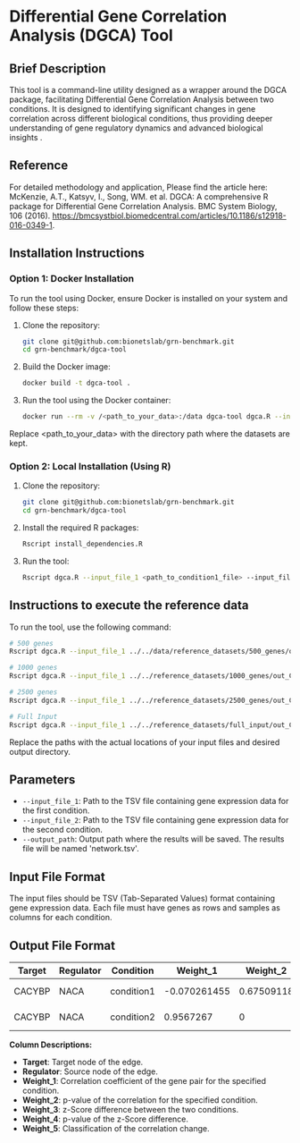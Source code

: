 # Differential Gene Correlation Analysis (DGCA) Tool

## Brief Description
This tool is a command-line utility designed as a wrapper around the DGCA package, facilitating Differential Gene Correlation Analysis between two conditions. It is designed to identifying significant changes in gene correlation across different biological conditions, thus providing deeper understanding of gene regulatory dynamics and advanced biological insights .

## Reference
For detailed methodology and application, Please find the article here:
McKenzie, A.T., Katsyv, I., Song, WM. et al. DGCA: A comprehensive R package for Differential Gene Correlation Analysis. BMC System Biology, 106 (2016). https://bmcsystbiol.biomedcentral.com/articles/10.1186/s12918-016-0349-1.

## Installation Instructions

### Option 1: Docker Installation
To run the tool using Docker, ensure Docker is installed on your system and follow these steps:
1. Clone the repository:
   ```bash
   git clone git@github.com:bionetslab/grn-benchmark.git
   cd grn-benchmark/dgca-tool
   ```
2. Build the Docker image:
   ```bash
   docker build -t dgca-tool .
   ```
3. Run the tool using the Docker container:
   ```bash
   docker run --rm -v /<path_to_your_data>:/data dgca-tool dgca.R --input_file_1 /data/condition1.tsv --input_file_2 /data/condition2.tsv --output_path /data
   ```

Replace <path_to_your_data> with the directory path where the datasets are kept.

### Option 2: Local Installation (Using R)
1. Clone the repository:
   ```bash
   git clone git@github.com:bionetslab/grn-benchmark.git
   cd grn-benchmark/dgca-tool
   ```
2. Install the required R packages:
   ```bash
   Rscript install_dependencies.R
   ```
3. Run the tool:
   ```bash
   Rscript dgca.R --input_file_1 <path_to_condition1_file> --input_file_2 <path_to_condition2_file> --output_path <output_directory>
   ```

## Instructions to execute the reference data
To run the tool, use the following command:
```bash
# 500 genes
Rscript dgca.R --input_file_1 ../../data/reference_datasets/500_genes/out_CD8_exhausted.tsv --input_file_2 ../../data/reference_datasets/500_genes/out_Macrophages.tsv --output_path ./

# 1000 genes
Rscript dgca.R --input_file_1 ../../reference_datasets/1000_genes/out_CD8_exhausted.tsv --input_file_2 ../../reference_datasets/1000_genes/out_Macrophages.tsv --output_path ./

# 2500 genes
Rscript dgca.R --input_file_1 ../../reference_datasets/2500_genes/out_CD8_exhausted.tsv --input_file_2 ../../reference_datasets/2500_genes/out_Macrophages.tsv --output_path ./

# Full Input
Rscript dgca.R --input_file_1 ../../reference_datasets/full_input/out_CD8_exhausted.tsv --input_file_2 ../../reference_datasets/full_input/out_Macrophages.tsv --output_path ./
```
Replace the paths with the actual locations of your input files and desired output directory.

## Parameters
- `--input_file_1`: Path to the TSV file containing gene expression data for the first condition.
- `--input_file_2`: Path to the TSV file containing gene expression data for the second condition.
- `--output_path`: Output path where the results will be saved. The results file will be named 'network.tsv'.

## Input File Format
The input files should be TSV (Tab-Separated Values) format containing gene expression data. Each file must have genes as rows and samples as columns for each condition.

## Output File Format
| Target  | Regulator | Condition    | Weight_1      | Weight_2   | Weight_3     | Weight_4     | Weight_5 |
|---------|-----------|--------------|---------------|------------|--------------|--------------|----------|
| CACYBP  | NACA      | condition1   | -0.070261455  | 0.67509118 | 1.100991e-24 | 1.100991e-24 | 0/+      |
| CACYBP  | NACA      | condition2   | 0.9567267     | 0          | 1.100991e-24 | 1.100991e-24 | 0/+      |

**Column Descriptions:**
- **Target**: Target node of the edge.
- **Regulator**: Source node of the edge.
- **Weight_1**: Correlation coefficient of the gene pair for the specified condition.
- **Weight_2**: p-value of the correlation for the specified condition.
- **Weight_3**: z-Score difference between the two conditions.
- **Weight_4**: p-value of the z-Score difference.
- **Weight_5**: Classification of the correlation change.
